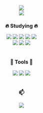 <div align="center">
<img src="https://capsule-render.vercel.app/api?type=waving&color=auto&height=150&section=header" />
<br>

<img src="https://user-images.githubusercontent.com/41337631/161384545-1ea33eed-90b7-4d3d-9a6e-d4f218fe5ece.gif">
<br>
  <h3> 🔥 Studying 🔥 </h3> 
<img src="https://img.shields.io/badge/Python-495aff?style=flat-square&logo=Python&logoColor=white"/></a>
<img src="https://img.shields.io/badge/R-4481eb?style=flat-square&logo=R&logoColor=white"/></a>
<img src="https://img.shields.io/badge/Java-fa709a?style=flat-square&logo=Java&logoColor=white"/></a>
<img src="https://img.shields.io/badge/MySQL-30cfd0?style=flat-square&logo=MySQL&logoColor=white"/></a>
<img src="https://img.shields.io/badge/JavaScript-ec8c69?style=flat-square&logo=JavaScript&logoColor=white"/></a>
<br>
<img src="https://img.shields.io/badge/PHP-6e45e2?style=flat-square&logo=PHP&logoColor=white"/></a>
<img src="https://img.shields.io/badge/Node.js-00cdac?style=flat-square&logo=Node.js&logoColor=white"/></a>
<img src="https://img.shields.io/badge/Spring-67c414?style=flat-square&logo=Spring&logoColor=white"/></a>
<br>
<br>

<h3>💬 Tools 💬</h3> 
<img src="https://img.shields.io/badge/VSCode-0078d7?style=flat-square&logo=visual-studio-code&logoColor=white"/></a>
<img src="https://img.shields.io/badge/Eclipse-8e4f87?style=flat-square&logo=Eclipse&logoColor=white"/></a>
<img src="https://img.shields.io/badge/Intellij-000000?style=flat-square&logo=intellij-idea&logoColor=white"/></a>
<br>
<br>

<h3>📫</h3> 
<a href="https://www.instagram.com/saming__/" target='_blank'><img src="https://img.shields.io/badge/Instagram-ff758c?style=flat-square&logo=instagram&logoColor=white"/></a>
<br>
<br>
</div>
